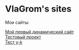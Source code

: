 

# VlaGrom's sites
Мои сайты:

[Мой первый динамический сайт](https://vlagrom.github.io/test_project_2/src/ "*клик*")
<br>
[Тестовый проект](https://vlagrom.github.io/test_project_3/src/ "*клик*")
<br>
[Тест y-k](https://vlagrom.github.io/y-k/src/index.html "*клик*")
